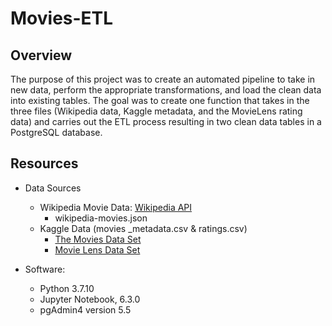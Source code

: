 # Movies-ETL


## Overview

The purpose of this project was to create an automated pipeline to take in new data, perform the appropriate transformations, and load the clean data into existing tables. The goal was to create one function that takes in the three files (Wikipedia data, Kaggle metadata, and the MovieLens rating data) and carries out the ETL process resulting in two clean data tables in a PostgreSQL database.

## Resources

- Data Sources
    - Wikipedia Movie Data: [Wikipedia API](https://www.mediawiki.org/wiki/)
        - wikipedia-movies.json
    - Kaggle Data (movies _metadata.csv & ratings.csv) 
        - [The Movies Data Set](https://www.kaggle.com/rounakbanik/the-movies-dataset)
        - [Movie Lens Data Set](https://grouplens.org/datasets/movielens/)

- Software: 
    - Python 3.7.10 
    - Jupyter Notebook, 6.3.0
    - pgAdmin4 version 5.5
